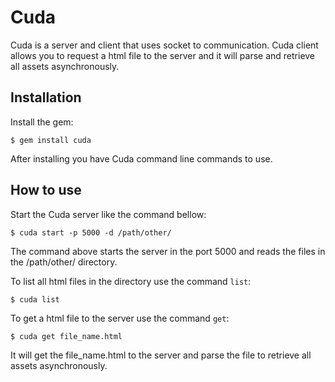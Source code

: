 # Cuda

Cuda is a server and client that uses socket to communication. Cuda client allows you to request a html file to the server and it will parse and retrieve all assets asynchronously.

## Installation

Install the gem:

    $ gem install cuda

After installing you have Cuda command line commands to use.

## How to use

Start the Cuda server like the command bellow:

    $ cuda start -p 5000 -d /path/other/

The command above starts the server in the port 5000 and reads the files in the /path/other/ directory.

To list all html files in the directory use the command `list`:

    $ cuda list

To get a html file to the server use the command `get`:

    $ cuda get file_name.html

It will get the file_name.html to the server and parse the file to retrieve all assets asynchronously.